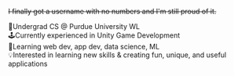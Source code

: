 <s>I finally got a username with no numbers and I'm still proud of it.</s>

<p>
  🚂Undergrad CS @ Purdue University WL
  <br>
  🕹️Currently experienced in Unity Game Development
  <br>
  📖Learning web dev, app dev, data science, ML
  <br>
  💡Interested in learning new skills & creating fun, unique, and useful applications
</p>



<!---
ng-daniel/ng-daniel is a ✨ special ✨ repository because its `README.md` (this file) appears on your GitHub profile.
You can click the Preview link to take a look at your changes.
--->
